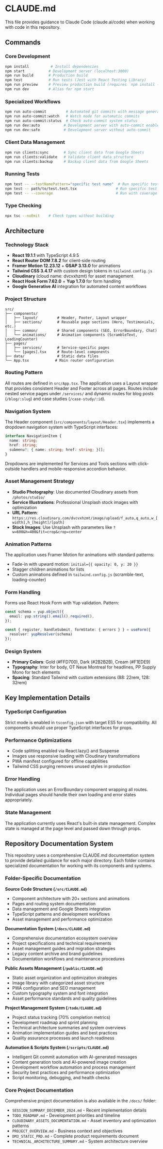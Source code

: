 # CLAUDE.md

This file provides guidance to Claude Code (claude.ai/code) when working with code in this repository.

## Commands

### Core Development
```bash
npm install          # Install dependencies
npm start           # Development server (localhost:3000)
npm run build       # Production build
npm test            # Run tests (Jest with React Testing Library)
npm run preview     # Preview production build (requires `npm install -g serve`)
npm run dev         # Alias for npm start
```

### Specialized Workflows
```bash
npm run auto-commit         # Automated git commits with message generation
npm run auto-commit:watch   # Watch mode for automatic commits
npm run auto-commit:status  # Check auto-commit system status
npm run dev:auto           # Development server with auto-commit enabled
npm run dev:safe           # Development server without auto-commit
```

### Client Data Management
```bash
npm run clients:sync       # Sync client data from Google Sheets
npm run clients:validate   # Validate client data structure
npm run clients:backup     # Backup client data from Google Sheets
```

### Running Tests
```bash
npm test -- --testNamePattern="specific test name"  # Run specific test by name
npm test -- path/to/test.test.tsx                  # Run specific test file
npm test -- --coverage                             # Run with coverage report
```

### Type Checking
```bash
npx tsc --noEmit    # Check types without building
```

## Architecture

### Technology Stack
- **React 19.1.1** with TypeScript 4.9.5
- **React Router DOM 7.8.2** for client-side routing
- **Framer Motion 12.23.12** + **GSAP 3.13.0** for animations
- **Tailwind CSS 3.4.17** with custom design tokens in `tailwind.config.js`
- **Cloudinary** (cloud name: dvcvxhzmt) for asset management
- **React Hook Form 7.62.0** + **Yup 1.7.0** for form handling
- **Google Generative AI** integration for automated content workflows

### Project Structure
```
src/
├── components/
│   ├── layout/         # Header, Footer, Layout wrapper
│   ├── sections/       # Reusable page sections (Hero, Testimonials, etc.)
│   ├── common/         # Shared components (SEO, ErrorBoundary, Chat)
│   └── animations/     # Animation components (ScrambleText, LoadingCounter)
├── pages/
│   ├── services/       # Service-specific pages
│   └── [pages].tsx     # Route-level components
├── data/               # Static data files
└── App.tsx            # Main router configuration
```

### Routing Pattern
All routes are defined in `src/App.tsx`. The application uses a Layout wrapper that provides consistent Header and Footer across all pages. Routes include nested service pages under `/services/` and dynamic routes for blog posts (`/blog/:slug`) and case studies (`/case-study/:id`).

### Navigation System
The Header component (`src/components/layout/Header.tsx`) implements a dropdown navigation system with TypeScript interfaces:

```typescript
interface NavigationItem {
  name: string;
  href: string;
  submenu?: { name: string; href: string; }[];
}
```

Dropdowns are implemented for Services and Tools sections with click-outside handlers and mobile-responsive accordion behavior.

### Asset Management Strategy
- **Studio Photography**: Use documented Cloudinary assets from `/photos/studio/`
- **Service Illustrations**: Professional Unsplash stock images with optimization
- **URL Pattern**: `https://res.cloudinary.com/dvcvxhzmt/image/upload/f_auto,q_auto,w_[width],h_[height]/[path]`
- **Stock Images**: Use Unsplash with parameters like `?w=600&h=400&fit=crop&crop=center`

### Animation Patterns
The application uses Framer Motion for animations with standard patterns:
- Fade-in with upward motion: `initial={{ opacity: 0, y: 20 }}` 
- Stagger children animations for lists
- Custom animations defined in `tailwind.config.js` (scramble-text, loading-counter)

### Form Handling
Forms use React Hook Form with Yup validation. Pattern:
```typescript
const schema = yup.object({
  email: yup.string().email().required(),
});

const { register, handleSubmit, formState: { errors } } = useForm({
  resolver: yupResolver(schema)
});
```

### Design System
- **Primary Colors**: Gold (#FFD700), Dark (#2B2B2B), Cream (#F1EDE9)
- **Typography**: Inter for body, OT Neue Montreal for headlines, PP Supply Mono for tech elements
- **Spacing**: Standard Tailwind with custom extensions (88: 22rem, 128: 32rem)

## Key Implementation Details

### TypeScript Configuration
Strict mode is enabled in `tsconfig.json` with target ES5 for compatibility. All components should use proper TypeScript interfaces for props.

### Performance Optimizations
- Code splitting enabled via React.lazy() and Suspense
- Images use responsive loading with Cloudinary transformations
- PWA manifest configured for offline capabilities
- Tailwind CSS purging removes unused styles in production

### Error Handling
The application uses an ErrorBoundary component wrapping all routes. Individual pages should handle their own loading and error states appropriately.

### State Management
The application currently uses React's built-in state management. Complex state is managed at the page level and passed down through props.

## Repository Documentation System

This repository uses a comprehensive CLAUDE.md documentation system to provide detailed guidance for each major directory. Each folder contains specialized documentation for working with its components and systems.

### Folder-Specific Documentation

**Source Code Structure (`/src/CLAUDE.md`)**
- Component architecture with 20+ sections and animations
- Pages and routing system documentation
- Data management and Google Sheets integration
- TypeScript patterns and development workflows
- Asset management and performance optimization

**Documentation System (`/docs/CLAUDE.md`)**
- Comprehensive documentation ecosystem overview
- Project specifications and technical requirements
- Asset management guides and migration strategies
- Legacy content archive and brand guidelines
- Documentation workflows and maintenance procedures

**Public Assets Management (`/public/CLAUDE.md`)**
- Static asset organization and optimization strategies  
- Image library with categorized asset structure
- PWA configuration and SEO management
- Custom typography system and font integration
- Asset performance standards and quality guidelines

**Project Management System (`/todo/CLAUDE.md`)**
- Project status tracking (70% completion metrics)
- Development roadmap and sprint planning
- Technical architecture summaries and system overviews
- Animation implementation guides and best practices
- Quality assurance processes and launch readiness

**Automation & Scripts System (`/scripts/CLAUDE.md`)**
- Intelligent Git commit automation with AI-generated messages
- Content generation tools and AI-powered image creation
- Development workflow automation and process management
- Security best practices and performance optimization
- Script monitoring, debugging, and health checks

### Core Project Documentation

Comprehensive project documentation is also available in the `/docs/` folder:
- `SESSION_SUMMARY_DECEMBER_2024.md` - Recent implementation details
- `TODO_ROADMAP.md` - Development priorities and timeline
- `CLOUDINARY_ASSETS_DOCUMENTATION.md` - Asset inventory and optimization patterns
- `PROJECT_OVERVIEW.md` - Business context and objectives
- `DM3_STATIC_PRD.md` - Complete product requirements document
- `TECHNICAL_ARCHITECTURE_SUMMARY.md` - System architecture overview
